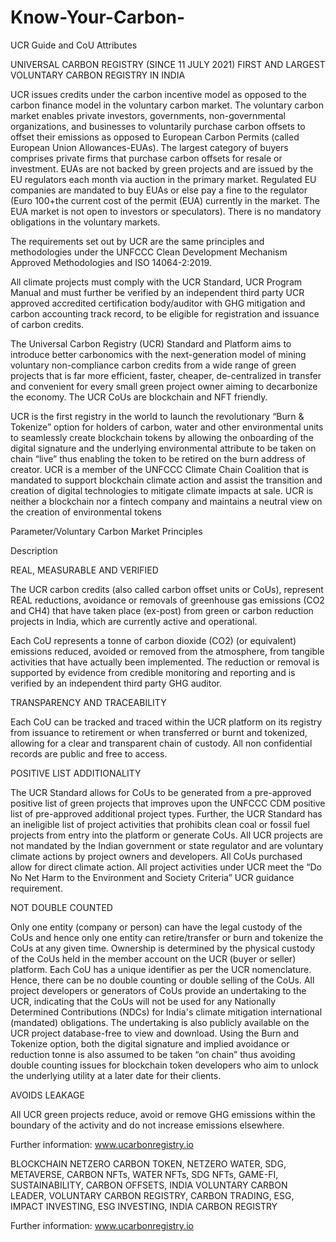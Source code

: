 # Know-Your-Carbon-
UCR Guide and CoU Attributes

UNIVERSAL CARBON REGISTRY (SINCE 11 JULY 2021) FIRST AND LARGEST VOLUNTARY CARBON REGISTRY IN INDIA

UCR issues credits under the carbon incentive model as opposed to the carbon finance model in the voluntary carbon market. The voluntary carbon market enables private investors, governments, non-governmental organizations, and businesses to voluntarily purchase carbon offsets to offset their emissions as opposed to European Carbon Permits (called European Union Allowances-EUAs). The largest category of buyers comprises private firms that purchase carbon offsets for resale or investment. EUAs are not backed by green projects and are issued by the EU regulators each month via auction in the primary market. Regulated EU companies are mandated to buy EUAs or else pay a fine to the regulator (Euro 100+the current cost of the permit (EUA) currently in the market. The EUA market is not open to investors or speculators). There is no mandatory obligations in the voluntary markets.

The requirements set out by UCR are the same principles and methodologies under the UNFCCC Clean Development Mechanism Approved Methodologies and ISO 14064-2:2019.

All climate projects must comply with the UCR Standard, UCR Program Manual and must further be verified by an independent third party UCR approved accredited certification body/auditor with GHG mitigation and carbon accounting track record, to be eligible for registration and issuance of carbon credits.

The Universal Carbon Registry (UCR) Standard and Platform aims to introduce better carbonomics with the next-generation model of mining voluntary non-compliance carbon credits from a wide range of green projects that is far more efficient, faster, cheaper, de-centralized in transfer and convenient for every small green project owner aiming to decarbonize the economy. The UCR CoUs are blockchain and NFT friendly.

UCR is the first registry in the world to launch the revolutionary “Burn & Tokenize” option for holders of carbon, water and other environmental units to seamlessly create blockchain tokens by allowing the onboarding of the digital signature and the underlying environmental attribute to be taken on chain “live” thus enabling the token to be retired on the burn address of creator. UCR is a member of the UNFCCC Climate Chain Coalition that is mandated to support blockchain climate action and assist the transition and creation of digital technologies to mitigate climate impacts at sale. UCR is neither a blockchain nor a fintech company and maintains a neutral view on the creation of environmental tokens

Parameter/Voluntary Carbon Market Principles

Description

REAL, MEASURABLE AND VERIFIED

The UCR carbon credits (also called carbon offset units or CoUs), represent REAL reductions, avoidance or removals of greenhouse gas emissions (CO2 and CH4) that have taken place (ex-post) from green or carbon reduction projects in India, which are currently active and operational.


Each CoU represents a tonne of carbon dioxide (CO2) (or equivalent) emissions reduced, avoided or removed from the atmosphere, from tangible activities that have actually been implemented. The reduction or removal is supported by evidence from credible monitoring and reporting and is verified by an independent third party GHG auditor.

TRANSPARENCY AND TRACEABILITY

Each CoU can be tracked and traced within the UCR platform on its registry from issuance to retirement or when transferred or burnt and tokenized, allowing for a clear and transparent chain of custody. All non confidential records are public and free to access.

POSITIVE LIST ADDITIONALITY

The UCR Standard allows for CoUs to be generated from a pre-approved positive list of green projects that improves upon the UNFCCC CDM positive list of pre-approved additional project types. Further, the UCR Standard has an ineligible list of project activities that prohibits clean coal or fossil fuel projects from entry into the platform or generate CoUs. All UCR projects are not mandated by the Indian government or state regulator and are voluntary climate actions by project owners and developers. All CoUs purchased allow for direct climate action. All project activities under UCR meet the “Do No Net Harm to the Environment and Society Criteria” UCR guidance requirement.



NOT DOUBLE COUNTED


Only one entity (company or person) can have the legal custody of the CoUs and hence only one entity can retire/transfer or burn and tokenize the CoUs at any given time. Ownership is determined by the physical custody of the CoUs held in the member account on the UCR (buyer or seller) platform. Each CoU has a unique identifier as per the UCR nomenclature. Hence, there can be no double counting or double selling of the CoUs. All project developers or generators of CoUs provide an undertaking to the UCR, indicating that the CoUs will not be used for any Nationally Determined Contributions (NDCs) for India's climate mitigation international (mandated) obligations. The undertaking is also publicly available on the UCR project database-free to view and download. Using the Burn and Tokenize option, both the digital signature and implied avoidance or reduction tonne is also assumed to be taken “on chain” thus avoiding double counting issues for blockchain token developers who aim to unlock the underlying utility at a later date for their clients.

AVOIDS LEAKAGE

All UCR green projects reduce, avoid or remove GHG emissions within the boundary of the activity and do not increase emissions elsewhere.


Further information: www.ucarbonregistry.io


BLOCKCHAIN NETZERO CARBON TOKEN, NETZERO WATER, SDG, METAVERSE, CARBON NFTs, WATER NFTs, SDG NFTs, GAME-FI, SUSTAINABILITY, CARBON OFFSETS, INDIA VOLUNTARY CARBON LEADER, VOLUNTARY CARBON REGISTRY, CARBON TRADING, ESG, IMPACT INVESTING, ESG INVESTING, INDIA CARBON REGISTRY

Further information: www.ucarbonregistry.io
